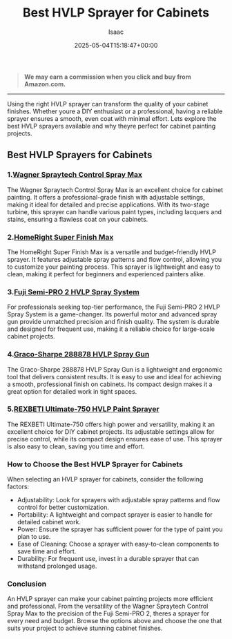 ﻿---
author: Isaac
layout: post
title: Best HVLP Sprayer for Cabinets
date: '2025-05-04T15:18:47+00:00'
categories:
- Guide
tags: []
slug: /best-hvlp-sprayer-for-cabinets/
lastmod: 2025-05-07T12:21:24+03:00
---
> **We may earn a commission when you click and buy from Amazon.com.**
>

---
Using the right HVLP sprayer can transform the quality of your cabinet finishes. Whether youre a DIY enthusiast or a professional, having a reliable sprayer ensures a smooth, even coat with minimal effort. Lets explore the best HVLP sprayers available and why theyre perfect for cabinet painting projects.
## Best HVLP Sprayers for Cabinets
### 1.[Wagner Spraytech Control Spray Max](https://www.amazon.com/dp/B00004T1XE?tag=p-policy-20)
The Wagner Spraytech Control Spray Max is an excellent choice for cabinet painting. It offers a professional-grade finish with adjustable settings, making it ideal for detailed and precise applications. With its two-stage turbine, this sprayer can handle various paint types, including lacquers and stains, ensuring a flawless coat on your cabinets.
### 2.[HomeRight Super Finish Max](https://www.amazon.com/dp/B00EU2WJ5W?tag=p-policy-20)
The HomeRight Super Finish Max is a versatile and budget-friendly HVLP sprayer. It features adjustable spray patterns and flow control, allowing you to customize your painting process. This sprayer is lightweight and easy to clean, making it perfect for beginners and experienced painters alike.
### 3.[Fuji Semi-PRO 2 HVLP Spray System](https://www.amazon.com/dp/B003PGQI88?tag=p-policy-20)
For professionals seeking top-tier performance, the Fuji Semi-PRO 2 HVLP Spray System is a game-changer. Its powerful motor and advanced spray gun provide unmatched precision and finish quality. The system is durable and designed for frequent use, making it a reliable choice for large-scale cabinet projects.
### 4.[Graco-Sharpe 288878 HVLP Spray Gun](https://www.amazon.com/dp/B00NO9A1T2?tag=p-policy-20)
The Graco-Sharpe 288878 HVLP Spray Gun is a lightweight and ergonomic tool that delivers consistent results. It is easy to use and ideal for achieving a smooth, professional finish on cabinets. Its compact design makes it a great option for detailed work in tight spaces.
### 5.[REXBETI Ultimate-750 HVLP Paint Sprayer](https://www.amazon.com/dp/B077QDLFC4?tag=p-policy-20)
The REXBETI Ultimate-750 offers high power and versatility, making it an excellent choice for DIY cabinet projects. Its adjustable settings allow for precise control, while its compact design ensures ease of use. This sprayer is also easy to clean, saving you time and effort.
### How to Choose the Best HVLP Sprayer for Cabinets
When selecting an HVLP sprayer for cabinets, consider the following factors:
- Adjustability: Look for sprayers with adjustable spray patterns and flow control for better customization.
- Portability: A lightweight and compact sprayer is easier to handle for detailed cabinet work.
- Power: Ensure the sprayer has sufficient power for the type of paint you plan to use.
- Ease of Cleaning: Choose a sprayer with easy-to-clean components to save time and effort.
- Durability: For frequent use, invest in a durable sprayer that can withstand prolonged usage.
### Conclusion
An HVLP sprayer can make your cabinet painting projects more efficient and professional. From the versatility of the Wagner Spraytech Control Spray Max to the precision of the Fuji Semi-PRO 2, theres a sprayer for every need and budget. Browse the options above and choose the one that suits your project to achieve stunning cabinet finishes.